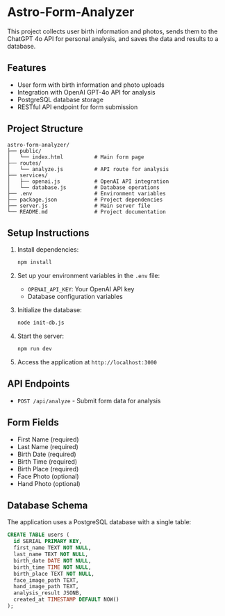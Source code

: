 # Astro-Form-Analyzer

This project collects user birth information and photos, sends them to the ChatGPT 4o API for personal analysis, and saves the data and results to a database.

## Features

- User form with birth information and photo uploads
- Integration with OpenAI GPT-4o API for analysis
- PostgreSQL database storage
- RESTful API endpoint for form submission

## Project Structure

```
astro-form-analyzer/
├── public/
│   └── index.html          # Main form page
├── routes/
│   └── analyze.js          # API route for analysis
├── services/
│   ├── openai.js           # OpenAI API integration
│   └── database.js         # Database operations
├── .env                    # Environment variables
├── package.json            # Project dependencies
├── server.js               # Main server file
└── README.md               # Project documentation
```

## Setup Instructions

1. Install dependencies:
   ```bash
   npm install
   ```

2. Set up your environment variables in the `.env` file:
   - `OPENAI_API_KEY`: Your OpenAI API key
   - Database configuration variables

3. Initialize the database:
   ```bash
   node init-db.js
   ```

4. Start the server:
   ```bash
   npm run dev
   ```

5. Access the application at `http://localhost:3000`

## API Endpoints

- `POST /api/analyze` - Submit form data for analysis

## Form Fields

- First Name (required)
- Last Name (required)
- Birth Date (required)
- Birth Time (required)
- Birth Place (required)
- Face Photo (optional)
- Hand Photo (optional)

## Database Schema

The application uses a PostgreSQL database with a single table:

```sql
CREATE TABLE users (
  id SERIAL PRIMARY KEY,
  first_name TEXT NOT NULL,
  last_name TEXT NOT NULL,
  birth_date DATE NOT NULL,
  birth_time TIME NOT NULL,
  birth_place TEXT NOT NULL,
  face_image_path TEXT,
  hand_image_path TEXT,
  analysis_result JSONB,
  created_at TIMESTAMP DEFAULT NOW()
);
```